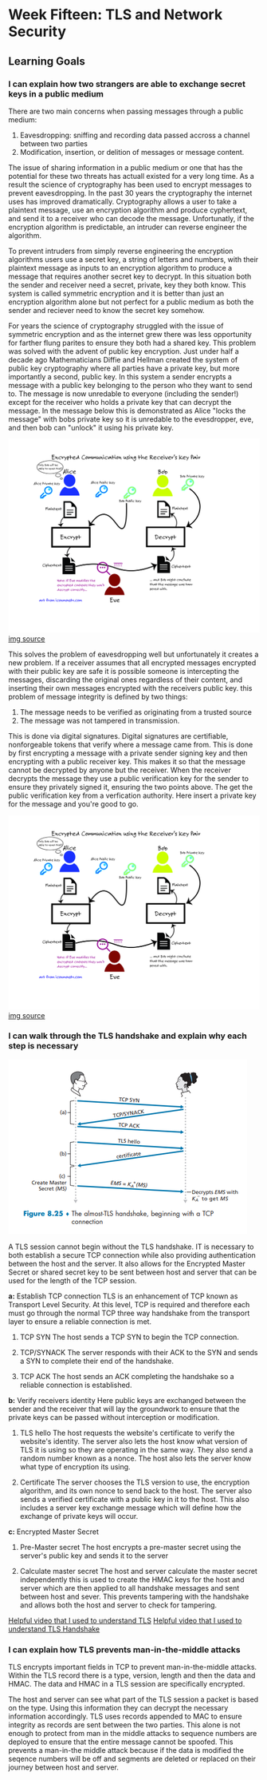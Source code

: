 # Week Fifteen: TLS and Network Security

## Learning Goals

### I can explain how two strangers are able to exchange secret keys in a public medium

There are two main concerns when passing messages through a public medium:

1. Eavesdropping: sniffing and recording data passed accross a channel between two parties
2. Modification, insertion, or delition of messages or message content.

The issue of sharing information in a public medium or one that has the potential for these two threats has actuall existed for a very long time. As a result the science of cryptography has been used to encrypt messages to prevent eavesdropping. In the past 30 years the cryptography the internet uses has improved dramatically. Cryptography allows a user to take a plaintext message, use an encryption algorithm and produce cyphertext, and send it to a receiver who can decode the message. Unfortunatly, if the encryption algorithm is predictable, an intruder can reverse engineer the algorithm.

To prevent intruders from simply reverse engineering the encryption algorithms users use a secret key, a string of letters and numbers, with their plaintext message as inputs to an encryption algorithm to produce a message that requires another secret key to decrypt. In this situation both the sender and receiver need a secret, private, key they both know. This system is called symmetric encryption and it is better than just an encryption algorithm alone but not perfect for a public medium as both the sender and reciever need to know the secret key somehow.

For years the science of cryptography struggled with the issue of symmetric encryption and as the internet grew there was less opportunity for farther flung parites to ensure they both had a shared key. This problem was solved with the advent of public key encryption. Just under half a decade ago Mathematicians Diffie and Hellman created the system of public key cryptography where all parties have a private key, but more importantly a second, public key. In this system a sender encrypts a message with a public key belonging to the person who they want to send to. The message is now unredable to everyone (including the sender!) except for the receiver who holds a private key that can decrypt the message. In the message below this is demonstrated as Alice "locks the message" with bobs private key so it is unredable to the evesdropper, eve, and then bob can "unlock" it using his private key.

![Public key encryption](img/sy110_3.jpg)
[img source](https://courses.cyber.usna.edu/SY110/calendar.php?type=class&event=22)

This solves the problem of eavesdropping well but unfortunately it creates a new problem. If a receiver assumes that all encrypted messages encrypted with their public key are safe it is possible someone is intercepting the messages, discarding the original ones regardless of their content, and inserting their own messages encrypted with the receivers public key. this problem of message integrity is defined by two things:

1. The message needs to be verified as originating from a trusted source
2. The message was not tampered in transmission.

This is done via digital signatures. Digital signatures are certifiable, nonforgeable tokens that verify where a message came from. This is done by first encrypting a message with a private sender signing key and then encrypting with a public receiver key. This makes it so that the message cannot be decrypted by anyone but the receiver. When the receiver decrypts the message they use a public verification key for the sender to ensure they privately signed it, ensuring the two points above. The get the public verification key from a verfication authority. Here insert a private key for the message and you're good to go.

![Public key encryption with authentication](img/sy110_3.jpg)
[img source](https://courses.cyber.usna.edu/SY110/calendar.php?type=class&event=22)

### I can walk through the TLS handshake and explain why each step is necessary

![Almost TLS](img/tlsHandshake.PNG)

A TLS session cannot begin without the TLS handshake. IT is necessary to both establish a secure TCP connection while also providing authentication between the host and the server. It also allows for the Encrypted Master Secret or shared secret key to be sent between host and server that can be used for the length of the TCP session.

**a:** Establish TCP connection
TLS is an enhancement of TCP known as Transport Level Security. At this level, TCP is required and therefore each must go through the normal TCP three way handshake from the transport layer to ensure a reliable connection is met.

1. TCP SYN
The host sends a TCP SYN to begin the TCP connection.

2. TCP/SYNACK
The server responds with their ACK to the SYN and sends a SYN to complete their end of the handshake.

3. TCP ACK
The host sends an ACK completing the handshake so a reliable connection is established.

**b:** Verify receivers identity
Here public keys are exchanged between the sender and the receiver that will lay the groundwork to ensure that the private keys can be passed without interception or modification.

1. TLS hello
The host requests the website's certificate to verify the website's identity. The server also lets the host know what version of TLS it is using so they are operating in the same way. They also send a random number known as a nonce. The host also lets the server know what type of encryption its using.

2. Certificate
The server chooses the TLS version to use, the encryption algorithm, and its own nonce to send back to the host. The server also sends a verified certificate with a public key in it to the host. This also includes a server key exchange message which will define how the exchange of private keys will occur.

**c:** Encrypted Master Secret

1. Pre-Master secret
The host encrypts a pre-master secret using the server's public key and sends it to the server

2. Calculate master secret
The host and server calculate the master secret independently this is used to create the HMAC keys for the host and server which are then applied to all handshake messages and sent between host and sever. This prevents tampering with the handshake and allows both the host and server to check for tampering.

[Helpful video that I used to understand TLS](https://www.youtube.com/watch?v=THxIyHz191A)
[Helpful video that I used to understand TLS Handshake](https://www.youtube.com/watch?v=86cQJ0MMses)

### I can explain how TLS prevents man-in-the-middle attacks

TLS encrypts important fields in TCP to prevent man-in-the-middle attacks. Within the TLS record there is a type, version, length and then the data and HMAC. The data and HMAC in a TLS session are specifically encrypted.

The host and server can see what part of the TLS session a packet is based on the type. Using this information they can decrypt the necessary information accordingly. TLS uses records appended to MAC to ensure integrity as records are sent between the two parties. This alone is not enough to protect from man in the middle attacks to sequence numbers are deployed to ensure that the entire message cannot be spoofed. This prevents a man-in-the middle attack because if the data is modified the seqence numbers will be off and segments are deleted or replaced on their journey between host and server.
